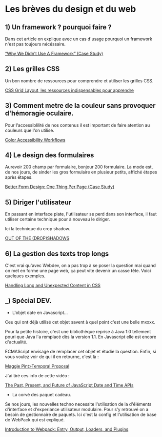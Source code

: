 # Les brèves du design et du web 


## 1) Un framework ? pourquoi faire ?

Dans cet article on explique avec un cas d'usage pourquoi un framework n'est pas toujours nécéssaire.

[“Why We Didn’t Use A Framework” (Case Study)](https://www.smashingmagazine.com/2017/05/why-no-framework/)


## 2) Les grilles CSS

Un bon nombre de ressources pour comprendre et utiliser les grilles CSS.

[CSS Grid Layout, les ressources indispensables pour apprendre](https://www.alsacreations.com/astuce/lire/1739-CSS-Grid-Layout-les-ressources-indispensables-pour-apprendre.html)


## 3) Comment metre de la couleur sans provoquer d'hémoragie oculaire.

Pour l'accessiblilité de nos contenus il est important de faire atention au couleurs que l'on utilise.

[Color Accessibility Workflows](https://alistapart.com/article/color-accessibility-workflows)


## 4)  Le design des formulaires

Aurevoir 200 champ par formulaire, bonjour 200 formulaire. La mode est, de nos jours, de sinder les gros formulaire en plusieur petits, affiché étapes après étapes.

[Better Form Design: One Thing Per Page (Case Study)](https://www.smashingmagazine.com/2017/05/better-form-design-one-thing-per-page/)


## 5) Diriger l'utilisateur

En passant en interface plate, l'utilisateur se perd dans son interface, il faut utiliser certaine technique pour à nouveau le diriger.

Ici la technique du crop shadow.

[OUT OF THE (DROP)SHADOWS](http://scottjensen.design/2017/05/out-of-the-dropshadows/)


## 6) La gestion des texts trop longs

C'est vrai qu'avec Webdev, on a pas trop à se poser la question mai quand on met en forme une page web, ça peut vite devenir un  casse tête. Voici quelques exemples.

[Handling Long and Unexpected Content in CSS](https://css-tricks.com/handling-long-unexpected-content-css/)






## _) Spécial DEV. 

- L'objet date en Javascript...

Ceu qui ont déjà utilisé cet objet savent à quel point c'est une belle mxxxx.

Pour la petite histoire, c'est une bibliothèque reprise à Java 1.0 tellement pouri que Java l'a remplacé dès la version 1.1. En Javascript elle est encore d'actualité.

ECMAScript envisage de remplacer cet objet et étudie la question. Enfin, si vous voulez voir de qui il en retourne, c'est là :

[Maggie Pint>Temporal Proposal](https://github.com/maggiepint/proposal-temporal)

J'ai tiré ces info de cette vidéo :

[The Past, Present, and Future of JavaScript Date and Time APIs](https://www.youtube.com/watch?v=aVuor-VAWTI)


- La corvé des paquet cadeau.

Se nos jours, les nouvelles techno necessite l'utilisation de la d'éléments d'interface et d'experiance utilisateur modulaire. Pour s'y retrouvé on a besoin de gestionnaire de paquets. Ici c'est la config et l'utilisation de base de WebPack qui est expliqué.

[Introduction to Webpack: Entry, Output, Loaders, and Plugins](https://css-tricks.com/introduction-webpack-entry-output-loaders-plugins/)